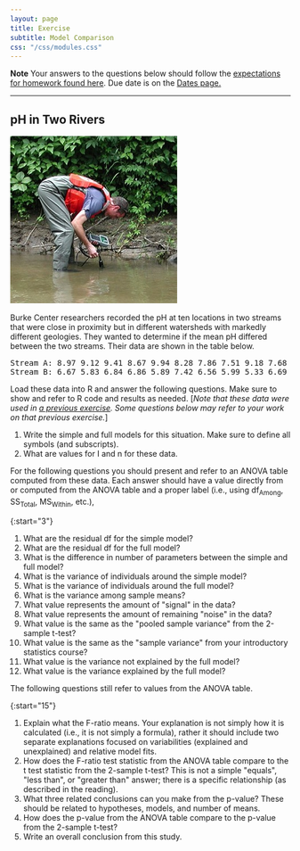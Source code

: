 ```yaml
---
layout: page
title: Exercise
subtitle: Model Comparison
css: "/css/modules.css"
---
```


<div class="alert alert-warning">
  <strong>Note</strong> Your answers to the questions below should follow the <a href="../resources/hwformat" target="_blank">expectations for homework found here</a>. Due date is on the <a href="../../resources/Dates-Current" target="_blank">Dates page.</a>
</div>

----

## pH in Two Rivers
<img src="../zimgs/pHrivers.jpg" alt="Measuring pH" class="img-right">

Burke Center researchers recorded the pH at ten locations in two streams that were close in proximity but in different watersheds with markedly different geologies. They wanted to determine if the mean pH differed between the two streams. Their data are shown in the table below.

<pre>
Stream A: 8.97 9.12 9.41 8.67 9.94 8.28 7.86 7.51 9.18 7.68
Stream B: 6.67 5.83 6.84 6.86 5.89 7.42 6.56 5.99 5.33 6.69
</pre>

Load these data into R and answer the following questions. Make sure to show and refer to R code and results as needed. [*Note that these data were used in [a previous exercise](2TReview_CE1_pH). Some questions below may refer to your work on that previous exercise.*]

1. Write the simple and full models for this situation. Make sure to define all symbols (and subscripts).
1. What are values for I and n for these data.

For the following questions you should present and refer to an ANOVA table computed from these data. Each answer should have a value directly from or computed from the ANOVA table and a proper label (i.e., using df<sub>Among</sub>, SS<sub>Total</sub>, MS<sub>Within</sub>, etc.),

{:start="3"}
1. What are the residual df for the simple model?
1. What are the residual df for the full model?
1. What is the difference in number of parameters between the simple and full model?
1. What is the variance of individuals around the simple model?
1. What is the variance of individuals around the full model?
1. What is the variance among sample means?
1. What value represents the amount of "signal" in the data?
1. What value represents the amount of remaining "noise" in the data?
1. What value is the same as the "pooled sample variance" from the 2-sample t-test?
1. What value is the same as the "sample variance" from your introductory statistics course?
1. What value is the variance not explained by the full model?
1. What value is the variance explained by the full model?

The following questions still refer to values from the ANOVA table.

{:start="15"}
1. Explain what the F-ratio means. Your explanation is not simply how it is calculated (i.e., it is not simply a formula), rather it should include two separate explanations focused on variabilities (explained and unexplained) and relative model fits.
1. How does the F-ratio test statistic from the ANOVA table compare to the t test statistic from the 2-sample t-test? This is not a simple "equals", "less than", or "greater than" answer; there is a specific relationship (as described in the reading).
1. What three related conclusions can you make from the p-value? These should be related to hypotheses, models, and number of means.
1. How does the p-value from the ANOVA table compare to the p-value from the 2-sample t-test?
1. Write an overall conclusion from this study.
